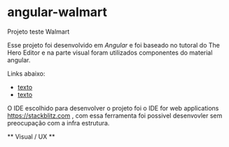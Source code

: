 # angular-walmart
Projeto teste Walmart

Esse projeto foi desenvolvido em *Angular* e foi baseado no tutoral do The Hero Editor e na parte visual foram utilizados componentes do material angular.

Links abaixo:

* [texto](https://angular.io/tutorial)
* [texto](https://material.angular.io) 

O IDE escolhido para desenvolver o projeto foi o IDE for web applications https://stackblitz.com , com essa ferramenta foi possivel desenvovler sem preocupação com a infra estrutura.

** Visual / UX **






